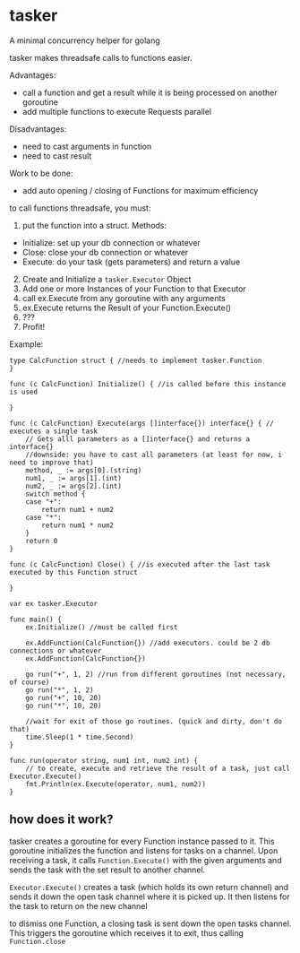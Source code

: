 # tasker
A minimal concurrency helper for golang

tasker makes threadsafe calls to functions easier.

Advantages:

- call a function and get a result while it is being processed on another goroutine
- add multiple functions to execute Requests parallel

Disadvantages:

- need to cast arguments in function
- need to cast result

Work to be done:

- add auto opening / closing of Functions for maximum efficiency

to call functions threadsafe, you must:
1. put the function into a struct. Methods:
  - Initialize: set up your db connection or whatever
  - Close: close your db connection or whatever
  - Execute: do your task (gets parameters) and return a value
2. Create and Initialize a `tasker.Executor` Object
3. Add one or more Instances of your Function to that Executor
4. call ex.Execute from any goroutine with any arguments
5. ex.Execute returns the Result of your Function.Execute()
3. ???
4. Profit!


Example:

    type CalcFunction struct { //needs to implement tasker.Function
    }

    func (c CalcFunction) Initialize() { //is called before this instance is used

    }

    func (c CalcFunction) Execute(args []interface{}) interface{} { // executes a single task
        // Gets alll parameters as a []interface{} and returns a interface{}
        //downside: you have to cast all parameters (at least for now, i need to improve that)
    	method, _ := args[0].(string)
    	num1, _ := args[1].(int)
    	num2, _ := args[2].(int)
    	switch method {
    	case "+":
    		return num1 + num2
    	case "*":
    		return num1 * num2
    	}
    	return 0
    }

    func (c CalcFunction) Close() { //is executed after the last task executed by this Function struct

    }

    var ex tasker.Executor

    func main() {
    	ex.Initialize() //must be called first

    	ex.AddFunction(CalcFunction{}) //add executors. could be 2 db connections or whatever
    	ex.AddFunction(CalcFunction{})

    	go run("+", 1, 2) //run from different goroutines (not necessary, of course)
    	go run("*", 1, 2)
    	go run("+", 10, 20)
    	go run("*", 10, 20)

        //wait for exit of those go routines. (quick and dirty, don't do that)
    	time.Sleep(1 * time.Second)
    }

    func run(operator string, num1 int, num2 int) {
        // to create, execute and retrieve the result of a task, just call Executor.Execute()
    	fmt.Println(ex.Execute(operator, num1, num2))
    }

## how does it work?

tasker creates a goroutine for every Function instance passed to it. This goroutine
initializes the function and listens for tasks on a channel. Upon receiving a task,
it calls `Function.Execute()` with the given arguments and sends the task with the set
result to another channel.

`Executor.Execute()` creates a task (which holds its own return channel) and sends it down the open task channel where it is picked up.
It then listens for the task to return on the new channel

to dismiss one Function, a closing task is sent down the open tasks channel. This triggers the goroutine which receives it to exit, thus calling `Function.close`

